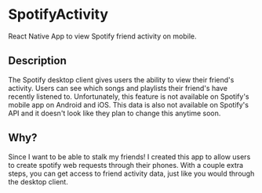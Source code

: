 # SpotifyActivity
React Native App to view Spotify friend activity on mobile.

## Description
The Spotify desktop client gives users the ability to view their friend's activity. Users can see which songs and playlists their friend's have recently listened to. 
Unfortunately, this feature is not available on Spotify's mobile app on Android and iOS. This data is also not available on Spotify's API and it doesn't look like they 
plan to change this anytime soon. 

## Why?
Since I want to be able to stalk my friends! I created this app to allow users to create spotify web requests through their phones. With a couple extra steps, 
you can get access to friend activity data, just like you would through the desktop client.
